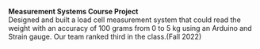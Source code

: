 **Measurement Systems Course Project** <br >
Designed and built a load cell measurement system that could read the weight with an accuracy of 100 grams from 0 to 5 kg using an Arduino and Strain gauge. Our team ranked third in the class.(Fall 2022)
